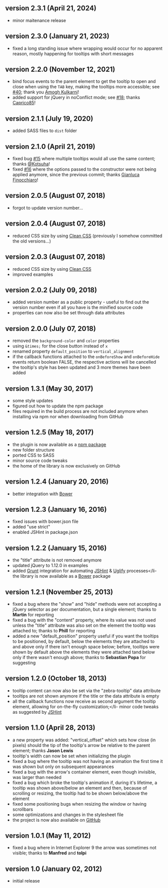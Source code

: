 ## version 2.3.1 (April 21, 2024)

- minor maitenance release

## version 2.3.0 (January 21, 2023)

- fixed a long standing issue where wrapping would occur for no apparent reason, mostly happening for tooltips with short messages

## version 2.2.0 (November 12, 2021)

- bind focus events to the parent element to get the tooltip to open and close when using the `TAB` key, making the tooltips more accessible; see [#40](https://github.com/stefangabos/Zebra_Tooltips/pull/40); thank you [Amogh Kulkarni](https://github.com/xmlns)!
- added support for jQuery in noConflict mode; see [#18](https://github.com/stefangabos/Zebra_Tooltips/pull/18); thanks [Caprico85](https://github.com/Caprico85)!
## version 2.1.1 (July 19, 2020)

- added SASS files to `dist` folder

## version 2.1.0 (April 21, 2019)

- fixed bug [#15](https://github.com/stefangabos/Zebra_Tooltips/issues/15) where multiple tooltips would all use the same content; thanks [@Kotsuha](https://github.com/Kotsuha)!
- fixed [#16](https://github.com/stefangabos/Zebra_Tooltips/issues/16) where the options passed to the constructor were not being applied anymore, since the previous commit; thanks [Gianluca Finocchiaro](https://github.com/gfinocchiaro)!

## version 2.0.5 (August 07, 2018)

- forgot to update version number...

## version 2.0.4 (August 07, 2018)

- reduced CSS size by using [Clean CSS](https://www.npmjs.com/package/clean-css) (previously I somehow committed the old versions...)

## version 2.0.3 (August 07, 2018)

- reduced CSS size by using [Clean CSS](https://www.npmjs.com/package/clean-css)
- improved examples

## version 2.0.2 (July 09, 2018)

- added version number as a public property - useful to find out the version number even if all you have is the minified source code
- properties can now also be set through data attributes

## version 2.0.0 (July 07, 2018)

- removed the `background-color` and `color` properties
- using `&times;` for the close button instead of `x`
- renamed property `default_position` to `vertical_alignment`
- if the callback functions attached to the `onBeforeShow` and `onBeforeHide` events return boolean FALSE, the respective actions will be cancelled
- the tooltip's style has been updated and 3 more themes have been added

## version 1.3.1 (May 30, 2017)

- some style updates
- figured out how to update the npm package
- files required in the build process are not included anymore when installing via npm nor when downloading from GitHub

## version 1.2.5 (May 18, 2017)

- the plugin is now available as a [npm package](https://www.npmjs.com/package/zebra_tooltips)
- new folder structure
- ported CSS to SASS
- minor source code tweaks
- the home of the library is now exclusively on GitHub

## version 1.2.4 (January 20, 2016)

- better integration with [Bower](http://bower.io/)

## version 1.2.3 (January 16, 2016)

- fixed issues with bower.json file
- added "use strict"
- enabled JSHint in package.json

## version 1.2.2 (January 15, 2016)

- the "title" attribute is not removed anymore
- updated jQuery to 1.12.0 in examples
- added [Grunt](http://gruntjs.com/) integration for automating [JSHint](https://github.com/gruntjs/grunt-contrib-jshint) &amp; [Uglify](https://github.com/gruntjs/grunt-contrib-uglify) processes</li- the library is now available as a [Bower](http://bower.io/) package

## version 1.2.1 (November 25, 2013)

- fixed a bug where the "show" and "hide" methods were not accepting a jQuery selector as per documentation, but a single element; thanks to **Martin** for reporting
- fixed a bug with the "content" property, where its value was not used unless the "title" attribute was also set on the element the tooltip was attached to; thanks to **Phill** for reporting
- added a new "default_position" property useful if you want the tooltips to be positioned, by default, below the elements they are attached to and above only if there isn't enough space below; before, tooltips were shown by default above the elements they were attached tand below only if there wasn't enough above; thanks to **Sebastian Popa** for suggesting

## version 1.2.0 (October 18, 2013)

- tooltip content can now also be set via the "zebra-tooltip" data attribute
- tooltips are not shown anymore if the title or the data attribute is empty
- all the callback functions now receive as second argument the tooltip element, allowing for on-the-fly customization;</li- minor code tweaks as suggested by [JSHint](http://www.jshint.com/)

## version 1.1.0 (April 28, 2013)

- a new property was added: "vertical_offset" which sets how close (in pixels) should the tip of the tooltip's arrow be relative to the parent element; thanks **Jason Lewis**
- tooltip's width can now be set when initializing the plugin
- fixed a bug where the tooltip was not having an animation the first time it was shown but only on subsequent appearances
- fixed a bug with the arrow's container element, even though invisible, was larger than needed
- fixed a bug which broke the tooltip's animation if, during it's lifetime, a tooltip was shown above/below an element and then, because of scrolling or resizing, the tooltip had to be shown below/above the element
- fixed some positioning bugs when resizing the window or having scrollbars
- some optimizations and changes in the stylesheet file
- the project is now also available on [GitHub](https://github.com/stefangabos/Zebra_Tooltips)

## version 1.0.1 (May 11, 2012)

- fixed a bug where in Internet Explorer 9 the arrow was sometimes not visible; thanks to **Manfred** and **tolpi**

## version 1.0 (January 02, 2012)

- initial release
